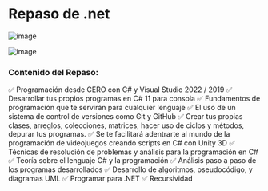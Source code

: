 # Repaso de .net

![image](https://github.com/user-attachments/assets/6adf8e4d-c0ad-4db9-a695-2f717fba8b4e)

![image](https://github.com/user-attachments/assets/a1883fe3-5dfc-41fb-b1e7-80319cea6325)

<p>
  <h3>Contenido del Repaso: </h3> <dr>
✅ Programación desde CERO con C# y Visual Studio 2022 / 2019<dr>
✅ Desarrollar tus propios programas en C# 11 para consola<dr>
✅ Fundamentos de programación que te servirán para cualquier lenguaje<dr>
✅ El uso de un sistema de control de versiones como Git y GitHub<dr>
✅ Crear tus propias clases, arreglos, colecciones, matrices, hacer uso de ciclos y métodos, depurar tus programas.<dr>
✅ Se te facilitará adentrarte al mundo de la programación de videojuegos creando scripts en C# con Unity 3D<dr>
✅ Técnicas de resolución de problemas y análisis para la programación en C#<dr>
✅ Teoría sobre el lenguaje C# y la programación<dr>
✅ Análisis paso a paso de los programas desarrollados<dr>
✅ Desarrollo de algoritmos, pseudocódigo, y diagramas UML<dr>
✅ Programar para .NET<dr>
✅ Recursividad<dr>
</p>



